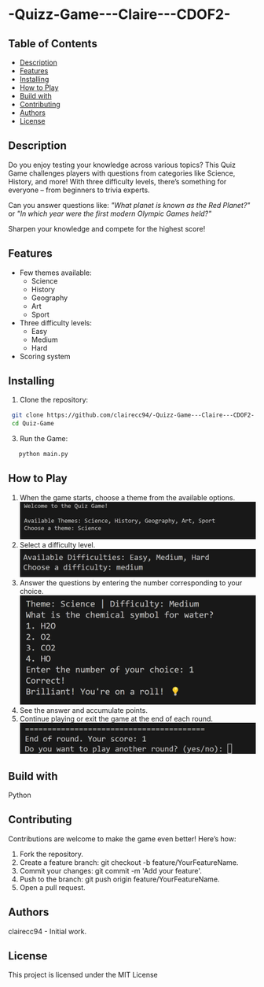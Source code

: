 # -Quizz-Game---Claire---CDOF2-

## Table of Contents
- [Description](#description)
- [Features](#features)
- [Installing](#installing)
- [How to Play](#how-to-play)
- [Build with](#build-with)
- [Contributing](#contributing)
- [Authors](#authors)
- [License](#license)

## Description
Do you enjoy testing your knowledge across various topics? This Quiz Game challenges players with questions from categories like Science, History, and more! With three difficulty levels, there’s something for everyone – from beginners to trivia experts.

Can you answer questions like:
*"What planet is known as the Red Planet?"* or
*"In which year were the first modern Olympic Games held?"*

Sharpen your knowledge and compete for the highest score!

## Features
- Few themes available:
  - Science
  - History
  - Geography
  - Art
  - Sport
- Three difficulty levels:
  - Easy
  - Medium
  - Hard
- Scoring system

## Installing
1. Clone the repository:
  ```bash
   git clone https://github.com/clairecc94/-Quizz-Game---Claire---CDOF2-
   cd Quiz-Game
  ```
3. Run the Game:
```bash
   python main.py
```

## How to Play
1. When the game starts, choose a theme from the available options.
![alt text](image.png)
2. Select a difficulty level.
![alt text](image-1.png)
3. Answer the questions by entering the number corresponding to your choice.
![alt text](image-2.png)
4. See the answer and accumulate points.
5. Continue playing or exit the game at the end of each round.
![alt text](image-3.png)

## Build with
Python

## Contributing
Contributions are welcome to make the game even better! Here’s how:

1. Fork the repository.
2. Create a feature branch: git checkout -b feature/YourFeatureName.
3. Commit your changes: git commit -m 'Add your feature'.
4. Push to the branch: git push origin feature/YourFeatureName.
5. Open a pull request.

## Authors
clairecc94 - Initial work.

## License
This project is licensed under the MIT License 




